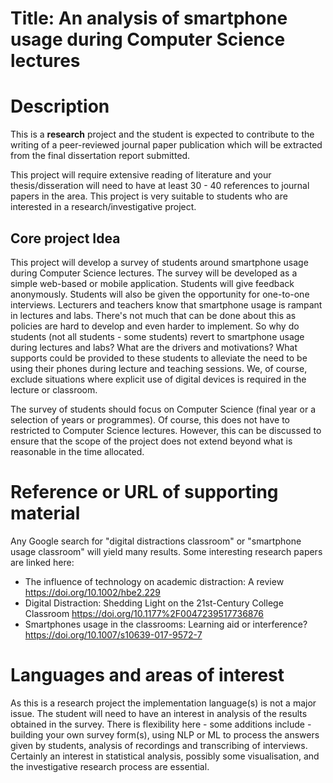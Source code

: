 # Title: An analysis of smartphone usage during Computer Science lectures

# Description
This is a **research** project and the student is expected to contribute to the writing of a peer-reviewed journal paper publication which will be extracted from the final dissertation report submitted.

This project will require extensive reading of literature and your thesis/disseration will need to have at least 30 - 40 references to journal papers in the area. This project is very suitable to students who are interested in a research/investigative project.

## Core project Idea
This project will develop a survey of students around smartphone usage during Computer Science lectures. The survey will be developed as a simple web-based or mobile application. Students will give feedback anonymously. Students will also be given the opportunity for one-to-one interviews. Lecturers and teachers know that smartphone usage is rampant in lectures and labs. There's not much that can be done about this as policies are hard to develop and even harder to implement. So why do students (not all students - some students) revert to smartphone usage during lectures and labs? What are the drivers and motivations? What supports could be provided to these students to alleviate the need to be using their phones during lecture and teaching sessions. We, of course, exclude situations where explicit use of digital devices is required in the lecture or classroom.

The survey of students should focus on Computer Science (final year or a selection of years or programmes). Of course, this does not have to restricted to Computer Science lectures. However, this can be discussed to ensure that the scope of the project does not extend beyond what is reasonable in the time allocated.

# Reference or URL of supporting material

Any Google search for "digital distractions classroom" or "smartphone usage classroom" will yield many results. Some interesting research papers are linked here:

* The influence of technology on academic distraction: A review
 https://doi.org/10.1002/hbe2.229
* Digital Distraction: Shedding Light on the 21st-Century College Classroom https://doi.org/10.1177%2F0047239517736876
* Smartphones usage in the classrooms: Learning aid or interference?  https://doi.org/10.1007/s10639-017-9572-7

# Languages and areas of interest

As this is a research project the implementation language(s) is not a major issue. The student will need to have an interest in analysis of the results obtained in the survey. There is flexibility here - some additions include - building your own survey form(s), using NLP or ML to process the answers given by students, analysis of recordings and transcribing of interviews. Certainly an interest in statistical analysis, possibly some visualisation, and the investigative research process are essential.
